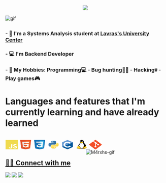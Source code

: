 <p align="center">
    <a href="https://github.com/DenverCoder1/readme-typing-svg"><img src="https://readme-typing-svg.herokuapp.com?color=6024B8&lines=Hello+World!+%F0%9F%8C%8D%E2%98%A0;I'm+QA+And+Software+Tester%F0%9F%91%BE;Always%20learning%20new%20things&center=true&width=500&height=50"></a>

<br>

<p /> 

<img height="500em" src="https://media.giphy.com/media/pVGsAWjzvXcZW4ZBTE/giphy.gif" alt="gif">

##
<h3> - 📖 I'm a Systems Analysis student at <a href = "https://unilavras.edu.br/">Lavras's University Center<a> </h3>
  <h3> - 💻 I'm Backend Developer </h3>
<h3> - 👾 My Hobbies: Programming💻 - Bug hunting🏴‍☠️ - Hacking💀 - Play games🎮 </h3>      
  
##

  ## <h1> Languages and features that I'm currently learning and have already learned </h1> 
  
  <div style="display: inline_block"><br>    
   <img align="center" alt="M4rxhs-js" height="30" width="40" src="https://raw.githubusercontent.com/devicons/devicon/master/icons/javascript/javascript-plain.svg"> 
   <img align="center" alt="M4rxhs-html5" height="30" width="40" src="https://raw.githubusercontent.com/devicons/devicon/master/icons/html5/html5-original.svg">
   
   <img align="center" alt="M4rxhs-css3" height="30" width="40" src="https://raw.githubusercontent.com/devicons/devicon/master/icons/css3/css3-original.svg">
   <img align="center" alt="M4rxhs-python" height="30" width="40" src="https://raw.githubusercontent.com/devicons/devicon/master/icons/python/python-original.svg">
   <img align="center" alt="M4rxhs-c" height="30" width="40" src="https://raw.githubusercontent.com/devicons/devicon/master/icons/c/c-original.svg">
   <img align="center" alt="M4rxhs-linux" height="30" width="40" src="https://raw.githubusercontent.com/devicons/devicon/master/icons/linux/linux-original.svg">
   <img align="center" alt="M4rxhs-git" height="30" width="40" src="https://raw.githubusercontent.com/devicons/devicon/master/icons/git/git-original.svg">

  <img align="right" alt="M4rxhs-gif" src="https://media.giphy.com/media/1iolSlaAo1Sb7pIXTr/giphy.gif" width="250px">
</div>
  
 ##
 <h2 align=""><a href="https://linktr.ee/m4rxhs_cyber"> 🤝🏻 Connect with me </a> </h2> 
<div> 
    <a href = "mailto:m4rxhs_cyber@protonmail.com"><img src="https://img.shields.io/badge/ProtonMail-8B89CC?style=for-the-badge&logo=protonmail&logoColor=white" target="_blank"></a>
    <a href="https://www.linkedin.com/in/neemias-sales-054926203/"><img src="https://img.shields.io/badge/-LinkedIn-%230077B5?style=for-the-badge&logo=linkedin&logoColor=white" target="_blank"></a>
    <a href = "https://www.instagram.com/m4rxhs_cyber/"><img src="https://img.shields.io/badge/Instagram-E4405F?style=for-the-badge&logo=instagram&logoColor=white" target="_blank"></a>
</div>
  
##
